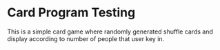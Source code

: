 # Card Program Testing
This is a simple card game where randomly generated shuffle cards and display according to number of people that user key in.
